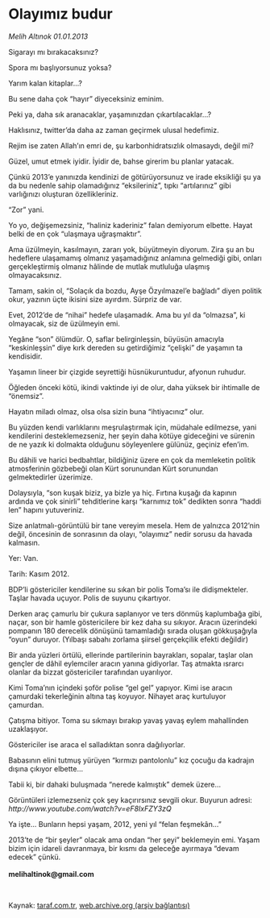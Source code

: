 # Olayımız budur

*Melih Altınok 01.01.2013*

<div class="yazi"><p>Sigarayı mı bırakacaksınız?</p>
<p>Spora mı başlıyorsunuz yoksa?</p>
<p>Yarım kalan kitaplar...?</p>
<p>Bu sene daha çok “hayır” diyeceksiniz eminim.</p>
<p>Peki ya, daha sık aranacaklar, yaşamınızdan çıkartılacaklar...?</p>
<p>Haklısınız, twitter’da daha az zaman geçirmek ulusal hedefimiz.</p>
<p>Rejim ise zaten Allah’ın emri de, şu karbonhidratsızlık olmasaydı, değil mi?</p>
<p>Güzel, umut etmek iyidir. İyidir de, bahse girerim bu planlar yatacak. </p>
<p>Çünkü 2013’e yanınızda kendinizi de götürüyorsunuz ve irade eksikliği şu ya da bu nedenle sahip olamadığınız “eksileriniz”, tıpkı “artılarınız” gibi varlığınızı oluşturan özellikleriniz.</p>
<p>“Zor” yani.</p>
<p>Yo yo, değişemezsiniz, “haliniz kaderiniz” falan demiyorum elbette. Hayat belki de en çok “ulaşmaya uğraşmaktır”. </p>
<p>Ama üzülmeyin, kasılmayın, zararı yok, büyütmeyin diyorum. Zira şu an bu hedeflere ulaşamamış olmanız yaşamadığınız anlamına gelmediği gibi, onları gerçekleştirmiş olmanız hâlinde de mutlak mutluluğa ulaşmış olmayacaksınız.</p>
<p>Tamam, sakin ol, “Solaçık da bozdu, Ayşe Özyılmazel’e bağladı” diyen politik okur, yazının üçte ikisini size ayırdım. Sürpriz de var.</p>
<p>Evet, 2012’de de “nihai” hedefe ulaşamadık. Ama bu yıl da “olmazsa”, ki olmayacak, siz de üzülmeyin emi.</p>
<p>Yegâne “son” ölümdür. O, saflar belirginleşsin, büyüsün amacıyla “keskinleşsin” diye kırk dereden su getirdiğimiz “çelişki” de yaşamın ta kendisidir. </p>
<p>Yaşamın lineer bir çizgide seyrettiği hüsnükuruntudur, afyonun ruhudur.</p>
<p>Öğleden önceki kötü, ikindi vaktinde iyi de olur, daha yüksek bir ihtimalle de “önemsiz”.</p>
<p>Hayatın miladı olmaz, olsa olsa sizin buna “ihtiyacınız” olur.</p>
<p>Bu yüzden kendi varlıklarını meşrulaştırmak için, müdahale edilmezse, yani kendilerini desteklemezseniz, her şeyin daha kötüye gideceğini ve sürenin de ne yazık ki dolmakta olduğunu söyleyenlere gülünüz, geçiniz efen’im.</p>
<p>Bu dâhili ve harici bedbahtlar, bildiğiniz üzere en çok da memleketin politik atmosferinin gözbebeği olan Kürt sorunundan Kürt sorunundan gelmektedirler üzerimize.</p>
<p>Dolaysıyla, “son kuşak biziz, ya bizle ya hiç. Fırtına kuşağı da kapının ardında ve çok sinirli” tehditlerine karşı “karnımız tok” dedikten sonra “haddi len” hapını yutuveriniz.</p>
<p>Size anlatmalı-görüntülü bir tane vereyim mesela. Hem de yalnızca 2012’nin değil, öncesinin de sonrasının da olayı, “olayımız” nedir sorusu da havada kalmasın.</p>
<p>Yer: Van.</p>
<p>Tarih: Kasım 2012.</p>
<p>BDP’li göstericiler kendilerine su sıkan bir polis Toma’sı ile didişmekteler. Taşlar havada uçuyor. Polis de suyunu çıkartıyor.</p>
<p>Derken araç çamurlu bir çukura saplanıyor ve ters dönmüş kaplumbağa gibi, naçar, son bir hamle göstericilere bir kez daha su sıkıyor. Aracın üzerindeki pompanın 180 derecelik dönüşünü tamamladığı sırada oluşan gökkuşağıyla “oyun” duruyor. (Yılbaşı sabahı zorlama şiirsel gerçekçilik efekti değildir)</p>
<p>Bir anda yüzleri örtülü, ellerinde partilerinin bayrakları, sopalar, taşlar olan gençler de dâhil eylemciler aracın yanına gidiyorlar. Taş atmakta ısrarcı olanlar da bizzat göstericiler tarafından uyarılıyor.</p>
<p>Kimi Toma’nın içindeki şoför polise “gel gel” yapıyor. Kimi ise aracın çamurdaki tekerleğinin altına taş koyuyor. Nihayet araç kurtuluyor çamurdan. </p>
<p>Çatışma bitiyor. Toma su sıkmayı bırakıp yavaş yavaş eylem mahallinden uzaklaşıyor.</p>
<p>Göstericiler ise araca el salladıktan sonra dağılıyorlar.</p>
<p>Babasının elini tutmuş yürüyen “kırmızı pantolonlu” kız çocuğu da kadrajın dışına çıkıyor elbette...</p>
<p>Tabii ki, bir dahaki buluşmada “nerede kalmıştık” demek üzere...</p>
<p>Görüntüleri izlemezseniz çok şey kaçırırsınız sevgili okur. Buyurun adresi: <i>http://www.youtube.com/watch?v=eF8IxFZY3zQ</i></p>
<p>Ya işte... Bunların hepsi yaşam, 2012, yeni yıl “felan feşmekân...”</p>
<p>2013’te de “bir şeyler” olacak ama ondan “her şeyi” beklemeyin emi. Yaşam bizim için idareli davranmaya, bir kısmı da geleceğe ayırmaya “devam edecek” çünkü.<br/><br/><b>melihaltinok@gmail.com</b></p>
<p> </p>
</div>

Kaynak: [taraf.com.tr](http://www.taraf.com.tr/melih-altinok/makale-olayimiz-budur.htm), [web.archive.org (arşiv bağlantısı)](http://web.archive.org/web/20131114232626/http://www.taraf.com.tr/melih-altinok/makale-olayimiz-budur.htm)
